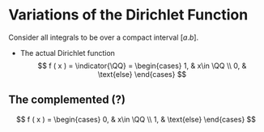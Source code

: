 # Variations of the Dirichlet Function
Consider all integrals to be over a compact interval $[a.b]$.

- The actual Dirichlet function
$$
f ( x ) = \indicator{\QQ} = \begin{cases}
1, & x\in \QQ \\
0, & \text{else}
\end{cases}
$$

## The complemented (?)
$$
f ( x ) = \begin{cases}
0, & x\in \QQ \\
1, & \text{else}
\end{cases}
$$